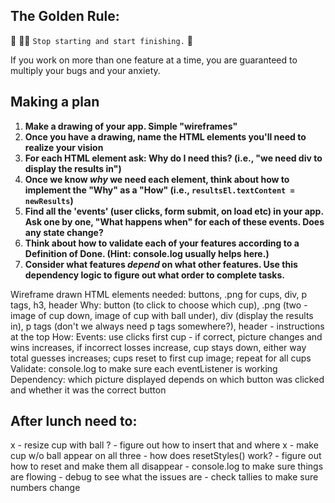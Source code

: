 ## The Golden Rule:

🦸 🦸‍♂️ `Stop starting and start finishing.` 🏁

If you work on more than one feature at a time, you are guaranteed to multiply your bugs and your anxiety.

## Making a plan

1. **Make a drawing of your app. Simple "wireframes"**
1. **Once you have a drawing, name the HTML elements you'll need to realize your vision**
1. **For each HTML element ask: Why do I need this? (i.e., "we need div to display the results in")**
1. **Once we know _why_ we need each element, think about how to implement the "Why" as a "How" (i.e., `resultsEl.textContent = newResults`)**
1. **Find all the 'events' (user clicks, form submit, on load etc) in your app. Ask one by one, "What happens when" for each of these events. Does any state change?**
1. **Think about how to validate each of your features according to a Definition of Done. (Hint: console.log usually helps here.)**
1. **Consider what features _depend_ on what other features. Use this dependency logic to figure out what order to complete tasks.**

Wireframe drawn
HTML elements needed: buttons, .png for cups, div, p tags, h3, header
Why: button (to click to choose which cup), .png (two - image of cup down, image of cup with ball under), div (display the results in), p tags (don't we always need p tags somewhere?), header - instructions at the top
How:
Events: use clicks first cup - if correct, picture changes and wins increases, if incorrect losses increase, cup stays down, either way total guesses increases; cups reset to first cup image; repeat for all cups
Validate: console.log to make sure each eventListener is working
Dependency: which picture displayed depends on which button was clicked and whether it was the correct button

## After lunch need to:

   x - resize cup with ball
   ? - figure out how to insert that and where
   x - make cup w/o ball appear on all three
    - how does resetStyles() work?
    - figure out how to reset and make them all disappear
    - console.log to make sure things are flowing
    - debug to see what the issues are
    - check tallies to make sure numbers change
